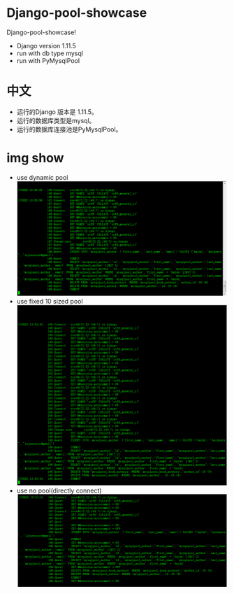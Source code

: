 # Django-pool-showcase



Django-pool-showcase!

  - Django version 1.11.5
  - run with db type mysql
  - run with PyMysqlPool

# 中文


  - 运行的Django 版本是 1.11.5。
  - 运行的数据库类型是mysql。
  - 运行的数据库连接池是PyMysqlPool。

# img show
* use dynamic pool
![use dynamic pool](showcase.png)
* use fixed 10 sized pool
![fixed 10 sized pool](fixed10.png)
* use no pool(directly connect)
![directly connect](directlyconn.png)
